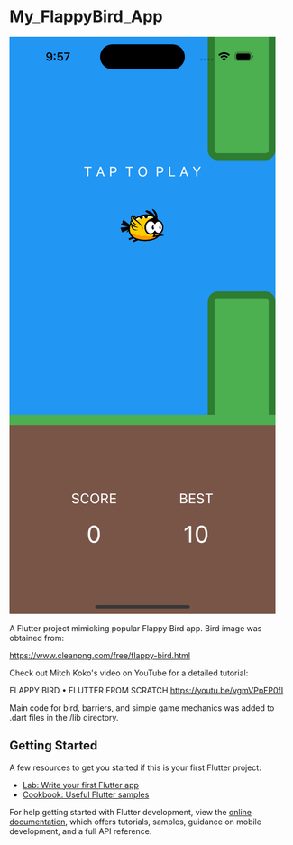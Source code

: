 # My_FlappyBird_App

![alt text](https://github.com/warlock4980/My_FlappyBird_App/blob/main/MP4_Video/AppStart.png?raw=true)


A Flutter project mimicking popular Flappy Bird app. Bird image was 
obtained from: 

https://www.cleanpng.com/free/flappy-bird.html

Check out Mitch Koko's video on YouTube for a detailed tutorial:

FLAPPY BIRD • FLUTTER FROM SCRATCH
https://youtu.be/vgmVPpFP0fI

Main code for bird, barriers, and simple game mechanics was added to .dart files in the /lib directory. 

## Getting Started

A few resources to get you started if this is your first Flutter project:

- [Lab: Write your first Flutter app](https://docs.flutter.dev/get-started/codelab)
- [Cookbook: Useful Flutter samples](https://docs.flutter.dev/cookbook)

For help getting started with Flutter development, view the
[online documentation](https://docs.flutter.dev/), which offers tutorials,
samples, guidance on mobile development, and a full API reference.
